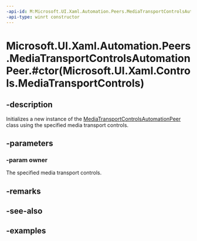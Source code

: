 ```yaml
---
-api-id: M:Microsoft.UI.Xaml.Automation.Peers.MediaTransportControlsAutomationPeer.#ctor(Microsoft.UI.Xaml.Controls.MediaTransportControls)
-api-type: winrt constructor
---
```


# Microsoft.UI.Xaml.Automation.Peers.MediaTransportControlsAutomationPeer.#ctor(Microsoft.UI.Xaml.Controls.MediaTransportControls)

<!--
public MediaTransportControlsAutomationPeer (Microsoft.UI.Xaml.Controls.MediaTransportControls owner);
-->


## -description
Initializes a new instance of the [MediaTransportControlsAutomationPeer](mediatransportcontrolsautomationpeer.md) class using the specified media transport controls.

## -parameters

### -param owner
The specified media transport controls.

## -remarks

## -see-also

## -examples


